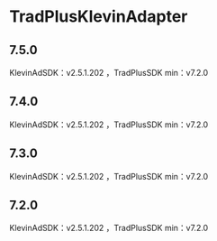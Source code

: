 # TradPlusKlevinAdapter

## 7.5.0

KlevinAdSDK：v2.5.1.202 ，TradPlusSDK min：v7.2.0

## 7.4.0

KlevinAdSDK：v2.5.1.202 ，TradPlusSDK min：v7.2.0

## 7.3.0

KlevinAdSDK：v2.5.1.202 ，TradPlusSDK min：v7.2.0

## 7.2.0

KlevinAdSDK：v2.5.1.202 ，TradPlusSDK min：v7.2.0